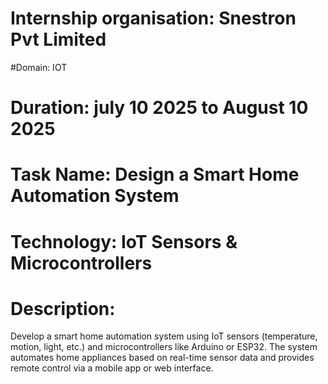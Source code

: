 # Internship organisation: Snestron Pvt Limited
#Domain: IOT
# Duration: july 10 2025 to August 10 2025
# Task Name: Design a Smart Home Automation System
# Technology: IoT Sensors & Microcontrollers
# Description:
Develop a smart home automation system using IoT sensors (temperature, motion, light, etc.) and microcontrollers like Arduino or ESP32. 
The system automates home appliances based on real-time sensor data and provides remote control via a mobile app or web interface.

